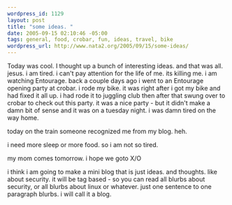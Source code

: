 ```yaml
--- 
wordpress_id: 1129
layout: post
title: "some ideas. "
date: 2005-09-15 02:10:46 -05:00
tags: general, food, crobar, fun, ideas, travel, bike
wordpress_url: http://www.nata2.org/2005/09/15/some-ideas/
---
```

Today was cool. I thought up a bunch of  interesting ideas.  and that was all. jesus. i am tired. i can't pay attention for the life of me. its killing me.  i am watching Entourage. back a couple days ago i went to an Entourage opening party at crobar. i rode my bike. it was right after i got my bike and had fixed it all up. i had rode it to juggling club then after that swung over to crobar to check out this party. it was a nice party - but it didn't make a damn bit of sense and it was on a tuesday night. i was damn tired on the way home. 

today on the train someone recognized me from my blog. heh. 

i need more sleep or more food. so i am not so tired. 

my mom comes tomorrow. i hope we goto X/O

i think i am going to make a mini blog that is just ideas. and thoughts. like about security. it will be tag based - so you can read all blurbs about security, or all blurbs about linux or whatever. just one sentence to one paragraph blurbs. i will call it a blog. 
